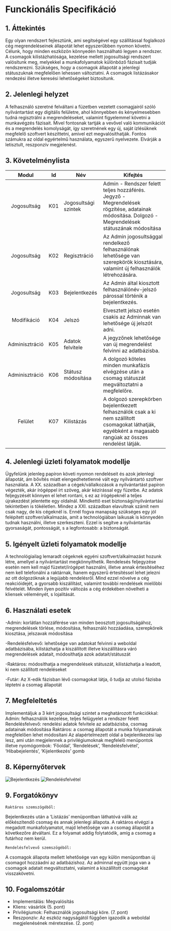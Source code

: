 # Funckionális Specifikáció

## 1. Áttekintés
Egy olyan rendszert fejlesztünk, ami segítségével egy szállítással foglalkozó cég megrendeléseinek állapotát lehet egyszerűbben nyomon követni. Célunk, hogy minden  eszközön könnyedén használható legyen a rendszer. A csomagok kilistázhatósága, kezelése mellett jogosultsági rendszert valósítunk meg, melyekkel a munkafolyamatok különböző fázisait tudják rendszerezni. Szükséges, hogy a csomagok állapotát a jelenlegi státuszuknak megfelelően lehessen változtatni. A csomagok listázásakor rendezési illetve keresési lehetőségeket biztosítunk.


## 2. Jelenlegi helyzet
A felhasználó szeretné felváltani a füzetben vezetett csomagjairól szóló nyilvántartást egy digitális felületre, ahol könnyebben és kényelmesebben tudná regisztrálni a megrendeléseket, valamint figyelemmel követni a munkavégzés fázisait. Mivel fontosnak tartják a vevővel való kommunikációt és a megrendelés komolyságát, így szeretnének egy új, saját ízlésüknek megfelelő szoftvert készíttetni, amivel ezt megvalósíthatják. Fontos számukra az oldal egyértelmű használata, egyszerű nyelvezete. Elvárják a letisztult, reszponzív megjelenést. 

## 3. Követelménylista

| Modul | Id | Név | Kifejtés |
| :---: | --- | --- | --- |
| Jogosultság | K01 | Jogosultsági szintek | Admin - Rendszer felett teljes hozzáférés. Jegyző - Megrendelések rögzítése, adatainak módosítása. Dolgozó  - Megrendelések státuszának módosítása |
| Jogosultság | K02 | Regisztráció | Az Admin jogosultsággal rendelkező felhasználónak lehetősége van szerepkörök kiosztására, valamint új felhasználók létrehozására. |
| Jogosultság | K03 | Bejelentkezés |Az Admin által kiosztott felhasználónév-jelszó párossal történik a bejelentkezés. |
| Modifikáció | K04 | Jelszó | Elvesztett jelszó esetén csakis az Adminnak van lehetősége új jelszót adni. |
| Adminisztráció | K05 | Adatok felvitele | A jegyzőnek lehetősége van új megrendelést felvinni az adatbázisba. |
| Adminisztráció | K06 | Státusz módosítása | A dolgozó köteles minden munkafázis elvégzése után a csomag státuszát megváltoztatni a megfelelőre. |
| Felület | K07 | Kilistázás | A dolgozó szerepkörben bejelentkezett felhasználók csak a ki nem szállított csomagokat láthatják, egyébként a magasabb rangúak az összes rendelést látják. |


## 4. Jelenlegi üzleti folyamatok modellje	
Ügyfelünk jelenleg papíron követi nyomon rendeléseit és azok jelenlegi állapotát, ám bővítés miatt elengedhetetlenné vált egy nyilvántartó szoftver használata. A XX. században a cégek/vállalkozások a nyilvántartást papíron végezték, akár írógéppel írt szöveg, akár kézírással egy füzetbe. Az adatok feljegyzését könnyen el lehet rontani, s ez az írógépeknél a teljes újrakezdést jelentette egy oldalnál. Mindkettő eset biztonsági/nyilvántartási tekintetben is tökéletlen. Mindez a XXI. században elavultnak számít nem csak nagy, de kis cégeknél is. Ennél fogva manapság szükséges egy jól felépített szoftver/alkalmazás, amit a technológiában laikusak is könnyedén tudnak használni, illetve szerkeszteni. Ezzel is segítve a nyilvántartás gyorsaságát, pontosságát, s a legfontosabb: a biztonságát.


## 5. Igényelt üzleti folyamatok modellje	
A technológiailag lemaradt cégeknek egyéni szoftvert/alkalmazást hozunk létre, amellyel a nyilvántartást megkönnyíthetik. Rendelesés feljegyzése esetén nem kell majd füzetet/írógépet használni, illetve annak értesítéséhez nem kell telefonálni a raktárnak, hanem egyszerű értesítéssel lehet jelezni az ott dolgozóknak a legújabb rendelésről. Mind ezzel növelve a cég reakcióidejét, a gyorsabb kiszállítást, valamint további rendelések mielőbbi felvételét. Minden ilyen pozitív változás a cég érdekében növelheti a kliensek véleményét, s lojalitását.

## 6. Használati esetek 
-Admin: korlátlan hozzáférése van minden beosztott jogosultságához, megrendelések törlése, módosítása, felhasználó hozzáadása, szerepköreik kiosztása, jelszavak módosítása

-Rendelésfelvevő:  lehetősége van adatokat felvinni a weboldal adatbázisába, kilistázhatja a kiszállított illetve kiszállításra váró megrendelések adatait, módosíthatja azok adatait/státuszát

-Raktáros: módosíthatja a megrendelések státuszát, kilistázhatja a leadott, ki nem szállított rendeléseket

-Futár: Az X-edik fázisban lévő csomagokat látja, ő tudja az utolsó fázisba léptetni a csomag állapotát


## 7. Megfeleltetés
Implementáljuk a 3 kért jogosultsági szintet a meghatározott funkciókkal:
		Admin: felhasználók kezelése, teljes felügyelet a rendszer felett
		Rendelésfelvevő: rendelési adatok felvitele az adatbázisba, csomag adatainak módosítása
		Raktáros: a csomag állapotát a munka folyamatának megfelelően lehet módosítani
Az alapértelmezett oldal a bejelentkezési lap lesz, ami után megjelennek a privilégiumoknak megfelelő menüpontok illetve nyomógombok:
	‘Főoldal’, ‘Rendelések’, ‘Rendelésfelvétel’, ‘Hibabejelentés’, ‘Kijelentkezés’ gomb


## 8. Képernyőtervek
![Bejelentkezés](https://i.imgur.com/nlTSODA.png)
![Rendelésfelvétel](https://i.imgur.com/YsD1D9V.png)


## 9. Forgatókönyv
    Raktáros szemszögéből:
Bejelentkezés után a ‘Listázás’ menüpontban láthatóvá válik az előkészítendő csomag és annak jelenlegi állapota. A raktáros elvégzi a megadott munkafolyamatot, majd lehetősége van a csomag állapotát a következőre átváltani. Ez a folyamat addig folytatódik, amíg a csomag a futárhoz nem kerül.
    
    Rendelésfelvevő szemszögéből:
A csomagok állapota mellett lehetősége van egy külön menüpontban új csomagot hozzáadni az adatbázishoz. Az adminnal együtt joga van a csomagok adatait megváltoztatni, valamint a kiszállított csomagokat visszakövetni.


## 10. Fogalomszótár

- Implementálás: Megvalósítás
- Kliens: vásárlók (5. pont)
- Privilégiumok: Felhasználók jogosultsági köre. (7. pont)
- Reszponzív: Az eszköz nagyságától függően igazodik a weboldal megjelenésének méretezése. (2. pont)
